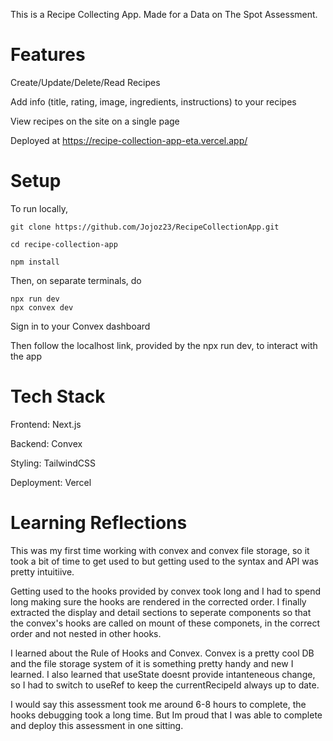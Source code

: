This is a Recipe Collecting App. Made for a Data on The Spot Assessment.

# Features
Create/Update/Delete/Read Recipes

Add info (title, rating, image, ingredients, instructions) to your recipes

View recipes on the site on a single page

Deployed at https://recipe-collection-app-eta.vercel.app/


# Setup

To run locally,

```
git clone https://github.com/Jojoz23/RecipeCollectionApp.git

cd recipe-collection-app

npm install
```

Then, on separate terminals, do

```
npx run dev
npx convex dev
```

Sign in to your Convex dashboard

Then follow the localhost link, provided by the npx run dev, to interact with the app

# Tech Stack

Frontend: Next.js

Backend: Convex

Styling: TailwindCSS

Deployment: Vercel

# Learning Reflections
This was my first time working with convex and convex file storage, so it took a bit of time to get used to but getting used to the syntax and API was pretty intuitiive.

Getting used to the hooks provided by convex took long and I had to spend long making sure the hooks are rendered in the corrected order. I finally extracted the display and detail sections to seperate components so that the convex's hooks are called on mount of these componets, in the correct order and not nested in other hooks.

I learned about the Rule of Hooks and Convex. Convex is a pretty cool DB and the file storage system of it is something pretty handy and new I learned. I also learned that useState doesnt provide intanteneous change, so I had to switch to useRef to keep the currentRecipeId always up to date.

I would say this assessment took me around 6-8 hours to complete, the hooks debugging took a long time. But Im proud that I was able to complete and deploy this assessment in one sitting.

